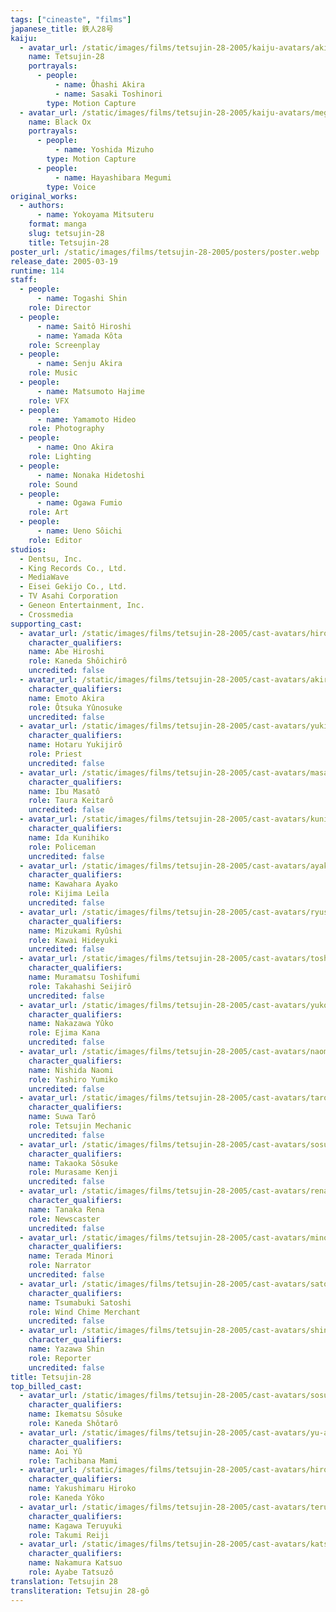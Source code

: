 ```yaml
---
tags: ["cineaste", "films"]
japanese_title: 鉄人28号
kaiju:
  - avatar_url: /static/images/films/tetsujin-28-2005/kaiju-avatars/akira-ohashi-0.webp
    name: Tetsujin-28
    portrayals:
      - people:
          - name: Ôhashi Akira
          - name: Sasaki Toshinori
        type: Motion Capture
  - avatar_url: /static/images/films/tetsujin-28-2005/kaiju-avatars/megumi-hayashibara-0.webp
    name: Black Ox
    portrayals:
      - people:
          - name: Yoshida Mizuho
        type: Motion Capture
      - people:
          - name: Hayashibara Megumi
        type: Voice
original_works:
  - authors:
      - name: Yokoyama Mitsuteru
    format: manga
    slug: tetsujin-28
    title: Tetsujin-28
poster_url: /static/images/films/tetsujin-28-2005/posters/poster.webp
release_date: 2005-03-19
runtime: 114
staff:
  - people:
      - name: Togashi Shin
    role: Director
  - people:
      - name: Saitô Hiroshi
      - name: Yamada Kôta
    role: Screenplay
  - people:
      - name: Senju Akira
    role: Music
  - people:
      - name: Matsumoto Hajime
    role: VFX
  - people:
      - name: Yamamoto Hideo
    role: Photography
  - people:
      - name: Ono Akira
    role: Lighting
  - people:
      - name: Nonaka Hidetoshi
    role: Sound
  - people:
      - name: Ogawa Fumio
    role: Art
  - people:
      - name: Ueno Sôichi
    role: Editor
studios:
  - Dentsu, Inc.
  - King Records Co., Ltd.
  - MediaWave
  - Eisei Gekijo Co., Ltd.
  - TV Asahi Corporation
  - Geneon Entertainment, Inc.
  - Crossmedia
supporting_cast:
  - avatar_url: /static/images/films/tetsujin-28-2005/cast-avatars/hiroshi-abe-0.webp
    character_qualifiers:
    name: Abe Hiroshi
    role: Kaneda Shôichirô
    uncredited: false
  - avatar_url: /static/images/films/tetsujin-28-2005/cast-avatars/akira-emoto-0.webp
    character_qualifiers:
    name: Emoto Akira
    role: Ôtsuka Yûnosuke
    uncredited: false
  - avatar_url: /static/images/films/tetsujin-28-2005/cast-avatars/yukijiro-hotaru-0.webp
    character_qualifiers:
    name: Hotaru Yukijirô
    role: Priest
    uncredited: false
  - avatar_url: /static/images/films/tetsujin-28-2005/cast-avatars/masato-ibu-0.webp
    character_qualifiers:
    name: Ibu Masatô
    role: Taura Keitarô
    uncredited: false
  - avatar_url: /static/images/films/tetsujin-28-2005/cast-avatars/kunihiko-ida-0.webp
    character_qualifiers:
    name: Ida Kunihiko
    role: Policeman
    uncredited: false
  - avatar_url: /static/images/films/tetsujin-28-2005/cast-avatars/ayako-kawahara-0.webp
    character_qualifiers:
    name: Kawahara Ayako
    role: Kijima Leila
    uncredited: false
  - avatar_url: /static/images/films/tetsujin-28-2005/cast-avatars/ryushi-mizukami-0.webp
    character_qualifiers:
    name: Mizukami Ryûshi
    role: Kawai Hideyuki
    uncredited: false
  - avatar_url: /static/images/films/tetsujin-28-2005/cast-avatars/toshifumi-muramatsu-0.webp
    character_qualifiers:
    name: Muramatsu Toshifumi
    role: Takahashi Seijirô
    uncredited: false
  - avatar_url: /static/images/films/tetsujin-28-2005/cast-avatars/yuko-nakazawa-0.webp
    character_qualifiers:
    name: Nakazawa Yûko
    role: Ejima Kana
    uncredited: false
  - avatar_url: /static/images/films/tetsujin-28-2005/cast-avatars/naomi-nishida-0.webp
    character_qualifiers:
    name: Nishida Naomi
    role: Yashiro Yumiko
    uncredited: false
  - avatar_url: /static/images/films/tetsujin-28-2005/cast-avatars/taro-suwa-0.webp
    character_qualifiers:
    name: Suwa Tarô
    role: Tetsujin Mechanic
    uncredited: false
  - avatar_url: /static/images/films/tetsujin-28-2005/cast-avatars/sosuke-takaoka-0.webp
    character_qualifiers:
    name: Takaoka Sôsuke
    role: Murasame Kenji
    uncredited: false
  - avatar_url: /static/images/films/tetsujin-28-2005/cast-avatars/rena-tanaka-0.webp
    character_qualifiers:
    name: Tanaka Rena
    role: Newscaster
    uncredited: false
  - avatar_url: /static/images/films/tetsujin-28-2005/cast-avatars/minori-terada-0.webp
    character_qualifiers:
    name: Terada Minori
    role: Narrator
    uncredited: false
  - avatar_url: /static/images/films/tetsujin-28-2005/cast-avatars/satoshi-tsumabuki-0.webp
    character_qualifiers:
    name: Tsumabuki Satoshi
    role: Wind Chime Merchant
    uncredited: false
  - avatar_url: /static/images/films/tetsujin-28-2005/cast-avatars/shin-yazawa-0.webp
    character_qualifiers:
    name: Yazawa Shin
    role: Reporter
    uncredited: false
title: Tetsujin-28
top_billed_cast:
  - avatar_url: /static/images/films/tetsujin-28-2005/cast-avatars/sosuke-ikematsu-0.webp
    character_qualifiers:
    name: Ikematsu Sôsuke
    role: Kaneda Shôtarô
  - avatar_url: /static/images/films/tetsujin-28-2005/cast-avatars/yu-aoi-0.webp
    character_qualifiers:
    name: Aoi Yû
    role: Tachibana Mami
  - avatar_url: /static/images/films/tetsujin-28-2005/cast-avatars/hiroko-yakushimaru-0.webp
    character_qualifiers:
    name: Yakushimaru Hiroko
    role: Kaneda Yôko
  - avatar_url: /static/images/films/tetsujin-28-2005/cast-avatars/teruyuki-kagawa-0.webp
    character_qualifiers:
    name: Kagawa Teruyuki
    role: Takumi Reiji
  - avatar_url: /static/images/films/tetsujin-28-2005/cast-avatars/katsuo-nakamura-0.webp
    character_qualifiers:
    name: Nakamura Katsuo
    role: Ayabe Tatsuzô
translation: Tetsujin 28
transliteration: Tetsujin 28-gô
---
```

